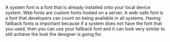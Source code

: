 A system font is a font that is already installed onto your local device system. Web fonts are custom fonts hosted on a server. A web-safe font is a font that developers can count on being available in all systems.
Having fallback fonts is important because if a system does not have the font that you used, then you can use your fallback font and it can look very similar to still achieve the look the designer is going for. 
